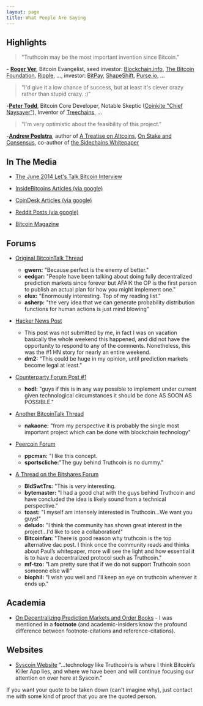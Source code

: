 ```yaml
---
layout: page
title: What People Are Saying
---
```



Highlights
---------------

>"Truthcoin may be the most important invention since Bitcoin."  

\- [**Roger Ver**](https://rogerver.com/), Bitcoin Evangelist, seed investor: [Blockchain.info](https://blockchain.info/), [The Bitcoin Foundation](http://bitcoinfoundation.org/), [Ripple](https://ripple.com/), ..., investor: [BitPay](https://bitpay.com/), [ShapeShift](https://shapeshift.io/), [Purse.io](https://purse.io/), ...  


>"I'd give it a low chance of success, but at least it's clever crazy rather than stupid crazy. :)"  

\-[**Peter Todd**](https://twitter.com/petertoddbtc), Bitcoin Core Developer, Notable Skeptic ([Coinkite "Chief
Naysayer"](http://blog.coinkite.com/post/85842528071/peter-todd-joins-coinkite-as-chief-naysayer)), Inventor of [Treechains](https://letstalkbitcoin.com/ltb104-tree-chains-with-peter-todd/), ...

>"I'm very optimistic about the feasibility of this project."  

\-[**Andrew Poelstra**](https://www.wpsoftware.net/andrew/), author of [A Treatise on Altcoins](https://download.wpsoftware.net/bitcoin/alts.pdf), [On Stake and Consensus](https://download.wpsoftware.net/bitcoin/pos.pdf), co-author of [the Sidechains Whitepaper](http://www.blockstream.com/sidechains.pdf)



In The Media
--------------

- [The June 2014 Let's Talk Bitcoin Interview](http://letstalkbitcoin.com/blog/post/lets-talk-bitcoin-episode-117-the-truth-matrix)

- [InsideBitcoins Articles (via google)](https://www.google.com/search?q=site:insidebitcoins.com+truthcoinn)

- [CoinDesk Articles (via google)](https://www.google.com/search?q=site%3Areddit.com+truthcoin#q=site:coindesk.com+truthcoin)

- [Reddit Posts (via google)](https://www.google.com/search?q=site%3Areddit.com+truthcoin)

- [Bitcoin Magazine](http://bitcoinmagazine.com/16748/truth-behind-truthcoin/)


Forums
----------


- [Original BitcoinTalk Thread](https://bitcointalk.org/index.php?topic=475054.60)
	- **gwern:** "Because perfect is the enemy of better."
	- **eedgar:** "People have been talking about doing fully decentralized prediction markets since forever but AFAIK the OP is the first person to publish an actual plan for how you might implement one."
	- **elux:** "Enormously interesting. Top of my reading list."
	- **asherp:** "the very idea that we can generate probability distribution functions for human actions is just mind blowing"

- [Hacker News Post](https://news.ycombinator.com/item?id=7691289)
	- This post was not submitted by me, in fact I was on vacation basically the whole weekend this happened, and did not have the opportunity to respond to any of the comments. Nonetheless, this was the #1 HN story for nearly an entire weekend.
	- **dm2:** "This could be huge in my opinion, until prediction markets become legal at least."

- [Counterparty Forum Post #1](https://forums.counterparty.io/discussion/comment/1940/#Comment_1940)
	- **hodl:** "guys if this is in any way possible to implement under current given technological circumstances it should be done AS SOON AS POSSIBLE."


	 
- [Another BitcoinTalk Thread](https://bitcointalk.org/index.php?topic=627904.msg6995428#msg6995428)
	- **nakaone:** "from my perspective it is probably the single most important project which can be done with blockchain technology"


- [Peercoin Forum](http://www.peercointalk.org/index.php?topic=2760.0)
	- **ppcman:** "I like this concept.
	- **sportscliche:**"The guy behind Truthcoin is no dummy."

	 
- [A Thread on the Bitshares Forum](https://bitsharestalk.org/index.php?topic=3916.0)
	- **BldSwtTrs:** "This is *very* interesting.
	- **bytemaster:** "I had a good chat with the guys behind Truthcoin and have concluded the idea is likely sound from a technical perspective."
	- **toast:** "I myself am intensely interested in Truthcoin...We want you guys!"
	- **deludo:** "I think the community has shown great interest in the project...I'd like to see a collaboration!"
	- **Bitcoinfan:** "There is good reason why truthcoin is the top alternative dac post. I think once the community reads and thinks about Paul’s whitepaper, more will see the light and how essential it is to have a decentralized protocol such as Truthcoin."
	- **mf-tzo:** "I am pretty sure that if we do not support Truthcoin soon someone else will"
	- **biophil:** "I wish you well and I'll keep an eye on truthcoin wherever it ends up."


Academia
-------------------
 - [On Decentralizing Prediction Markets and Order Books](http://users.encs.concordia.ca/~clark/papers/2014_weis.pdf) - I was mentioned in a **footnote** (and academic-insiders know the profound difference between footnote-citations and reference-citations).

Websites
-------------
- [Syscoin Website](http://syscoin.org/bitcoin-2-0-the-knowledge-economy-and-the-future-of-syscoin/) "...technology like Truthcoin’s is where I think Bitcoin’s Killer App lies, and where we have been and will continue focusing our attention on over here at Syscoin."


If you want your quote to be taken down (can't imagine why), just contact me with some kind of proof that you are the quoted person.